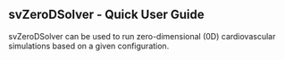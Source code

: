 ## svZeroDSolver - Quick User Guide

svZeroDSolver can be used to run zero-dimensional (0D) cardiovascular
simulations based on a given configuration.

